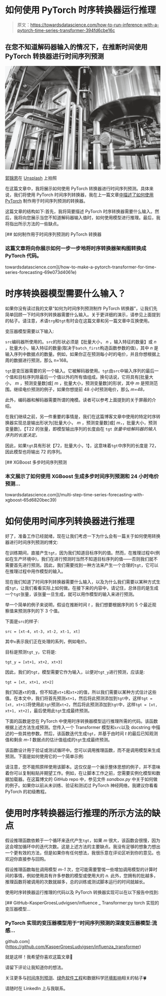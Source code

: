 # 如何使用 PyTorch 时序转换器运行推理

> 原文：<https://towardsdatascience.com/how-to-run-inference-with-a-pytorch-time-series-transformer-394fd6cbe16c>

## 在您不知道解码器输入的情况下，在推断时间使用 PyTorch 转换器进行时间序列预测

![](img/a3c24d1314f123d98a2397d943ea8dc2.png)

[郭锦恩](https://unsplash.com/@spacexuan?utm_source=medium&utm_medium=referral)在 [Unsplash](https://unsplash.com?utm_source=medium&utm_medium=referral) 上拍照

在这篇文章中，我将展示如何使用 PyTorch 转换器进行时间序列预测。具体来说，我们将使用 PyTorch 时间序列转换器，我在上一篇文章[中描述了如何使用 PyTorch](/how-to-make-a-pytorch-transformer-for-time-series-forecasting-69e073d4061e) 制作用于时间序列预测的转换器。

这篇文章的结构如下:首先，我将简要描述 PyTorch 时序转换器需要什么输入。然后，我将向您展示当您不知道解码器输入值时，如何使用模型进行推理。最后，我将指出所示方法的一些缺点。

[](/how-to-make-a-pytorch-transformer-for-time-series-forecasting-69e073d4061e) [## 如何制作用于时间序列预测的 PyTorch 转换器

### 这篇文章将向你展示如何一步一步地将时序转换器架构图转换成 PyTorch 代码。

towardsdatascience.com](/how-to-make-a-pytorch-transformer-for-time-series-forecasting-69e073d4061e) 

# 时序转换器模型需要什么输入？

如果你没有读过我的文章“如何为时间序列预测制作 PyTorch 转换器”，让我们先简单回顾一下时间序列转换器需要什么输入。关于更详细的演示，请参见上面提到的帖子。请注意，术语`trg`和`tgt`有时会在这篇文章和另一篇文章中互换使用。

变压器模型需要以下输入:

`src`编码器所使用的。`src`的形状必须是【批量大小， *n* ，输入特征的数量】或 *n* ，批量大小，输入特征的数量(取决于`batch_first`构造函数参数的值)，其中 *n* 是输入序列中数据点的数量。例如，如果你正在预测每小时的电价，并且你想根据上周的数据进行预测，那么 n=168。

`tgt`是变压器需要的另一个输入。它被解码器使用。`tgt`由`src`中输入序列的最后一个值和目标序列除最后一个值以外的所有值组成。换句话说，它将具有[批量大小， *m* ，预测变量数]或[ *m* ，批量大小，预测变量数]的形状，其中 *m* 是预测范围。继续电价预测的例子，如果你想提前 48 小时预测电价，那么 *m=48。*

此外，编码器和解码器需要所谓的掩模。读者可以参考上面提到的关于屏蔽的介绍。

在我们继续之前，另一件重要的事情是，我们在这篇博客文章中使用的特定时序转换器实现总是输出形状为[批量大小， *m* ，预测变量数]或[ *m，*，批量大小，预测变量数]，【T22 的张量，即模型输出序列的长度由在 `tgt` *张量中给解码器的输入序列的长度决定。*

因此，如果`tgt`具有形状【72，批量大小，1】，这意味着`tgt`中序列的长度是 72，因此模型也将输出 72 的序列。

[](/multi-step-time-series-forecasting-with-xgboost-65d6820bec39) [## XGBoost 多步时间序列预测

### 本文展示了如何使用 XGBoost 生成多步时间序列预测和 24 小时电价预测…

towardsdatascience.com](/multi-step-time-series-forecasting-with-xgboost-65d6820bec39) 

# 如何使用时间序列转换器进行推理

好了，准备工作已经就绪，现在让我们考虑一下为什么会有一篇关于如何使用转换器进行时间序列预测的博文:

在训练期间，直接产生`tgt`，因为我们知道目标序列的值。然而，在推理过程中(例如在生产环境中)，我们在进行预测时当然不知道目标序列的值——否则我们就不需要首先进行预测。因此，我们需要找到一种方法来产生一个合理的`tgt`，它可以在推理过程中用作模型的输入。

现在我们知道了时间序列转换器需要什么输入，以及为什么我们需要以某种方式生成`tgt`，让我们看看实际上如何做。在接下来的内容中，请记住，总体目的是生成一个`tgt`张量，该张量一旦生成，就可以用作模型的输入来进行预测。

举一个简单的例子来说明，假设在推断时间 *t* ，我们想要根据序列的 5 个最近观察值来预测序列的下 3 个值。

下面是`src`的样子:

`src = [xt-4, xt-3, xt-2, xt-1, xt]`

其中`x`表示我们正在处理的系列，例如电价。

目标是预测`tgt_y`，它将是:

`tgt_y = [xt+1, xt+2, xt+3]`

因此，我们的`tgt`，模型需要它作为输入，以便对`tgt_y`进行预测，应该是:

`tgt = [xt, xt+1, xt+2]`

我们知道`xt`的值，但不知道`xt+1`和`xt+2`的值，所以我们需要以某种方式估计这些值。在本文中，我们将首先预测`xt+1`，然后将此预测添加到`tgt`中，这样`tgt = [xt, xt+1]`将使用此`tgt`预测`xt+2`，然后将此预测添加到`tgt`中，这样`tgt = [xt, xt+1, xt+2]`，最后使用此`tgt`生成最终预测。

下面的函数是您在 PyTorch 中使用时序转换器模型运行推理所需的代码。该函数根据上述方法生成预测。您传入一个 Transformer 模型和`src`以及 docstring 中描述的一些其他参数。然后，该函数迭代生成`tgt`，并基于由时间 *t* 的最后已知观测值和剩余 *m-1* 数据点的估计值组成的`tgt`生成最终预测。

该函数设计用于验证或测试循环中。您可以调用推理函数，而不是调用模型来生成预测。下面是如何使用它的一个简单示例:

请注意，您不能照原样使用该脚本。这仅仅是一个展示整体思想的例子，并不意味着你可以复制粘贴并期望工作。例如，在让脚本工作之前，您需要实例化模型和数据加载器。在这篇博文的 GitHub repo 中，参见文件 *sandbox.py* 中关于如何做的例子。如果你以前从未训练、验证和测试过 PyTorch 神经网络，我建议你看看 PyTorch 的初级教程。

# 使用时序转换器运行推理的所示方法的缺点

假设推理函数依赖于一个循环来迭代产生`tgt`，如果 *m* 很大，该函数会很慢，因为这会增加循环中的迭代次数。这是上述方法的主要缺点。我没有足够的想象力想出一个更有效的方法，但是如果你有任何想法，我很乐意在评论区听到你的意见。也欢迎你直接参与回购。

假设推理函数每批调用模型 *m-1* 次，您可能需要警惕一些增加调用模型的计算时间的事情，例如使用具有许多参数的模型或使用大的 *n.* 此外，您拥有的批越多，推理函数将被调用的次数就越多，总的训练或测试脚本运行的时间就越长。

使用时序转换器运行推理的代码以及 PyTorch 转换器实现可以在以下报告中找到:

[](https://github.com/KasperGroesLudvigsen/influenza_transformer) [## GitHub-KasperGroesLudvigsen/influence _ Transformer:py torch 实现的变压器模型…

### PyTorch 实现的变压器模型用于“时间序列预测的深度变压器模型:流感…

github.com](https://github.com/KasperGroesLudvigsen/influenza_transformer) 

就是这样！我希望你喜欢这篇文章🤞

请留下评论让我知道你的想法。

关注更多与[时间序列预测](/how-to-make-a-pytorch-transformer-for-time-series-forecasting-69e073d4061e)、[绿色软件工程](https://kaspergroesludvigsen.medium.com/the-10-most-energy-efficient-programming-languages-6a4165126670)和数据科学[环境影响](/8-podcast-episodes-on-the-climate-impact-of-machine-learning-54f1c19f52d)相关的帖子🍀

请随时在 LinkedIn 上与我联系。